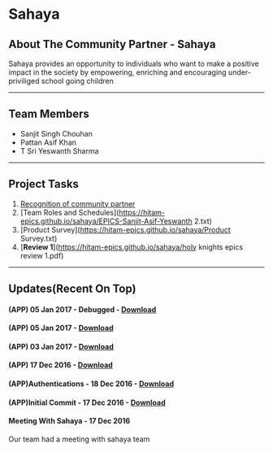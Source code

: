 # Sahaya

## About The Community Partner - Sahaya

Sahaya provides an opportunity to individuals who want to make a positive impact in the society by empowering, enriching and encouraging under-priviliged school going children

<hr/>

## Team Members

* Sanjit Singh Chouhan
* Pattan Asif Khan
* T Sri Yeswanth Sharma

<hr/>

## Project Tasks

1. [Recognition of community partner](https://hitam-epics.github.io/sahaya/EPICS-Sanjit-Asif-Yeswanth.txt)
2. [Team Roles and Schedules](https://hitam-epics.github.io/sahaya/EPICS-Sanjit-Asif-Yeswanth 2.txt)
3. [Product Survey](https://hitam-epics.github.io/sahaya/Product Survey.txt)
4. [**Review 1**](https://hitam-epics.github.io/sahaya/holy knights epics review 1.pdf)

<hr/>

## Updates(Recent On Top)

#### (APP) 05 Jan 2017 - Debugged - [Download](https://github.com/HITAM-EPICS/sahaya/releases/download/v0.4.1-alpha/sahaya.apk)

#### (APP) 05 Jan 2017 - [Download](https://github.com/HITAM-EPICS/sahaya/releases/download/v0.4-alpha/sahaya.apk)

#### (APP) 03 Jan 2017 - [Download](https://github.com/HITAM-EPICS/sahaya/releases/download/v0.3-alpha/sahaya.apk)

#### (APP) 17 Dec 2016 - [Download](https://github.com/HITAM-EPICS/sahaya/releases/download/v0.2.2-alpha/Sahaya-0.2.2-alpha.apk)

#### (APP)Authentications - 18 Dec 2016 - [Download](https://github.com/HITAM-EPICS/sahaya/releases/download/v0.2.1-alpha/sahaya-v0.2.1-alpha.apk)

#### (APP)Initial Commit - 17 Dec 2016 - [Download](https://github.com/HITAM-EPICS/Sahaya/releases/download/v0.1-alpha/sahaya.apk)

#### Meeting With Sahaya - 17 Dec 2016
Our team had a meeting with sahaya team
